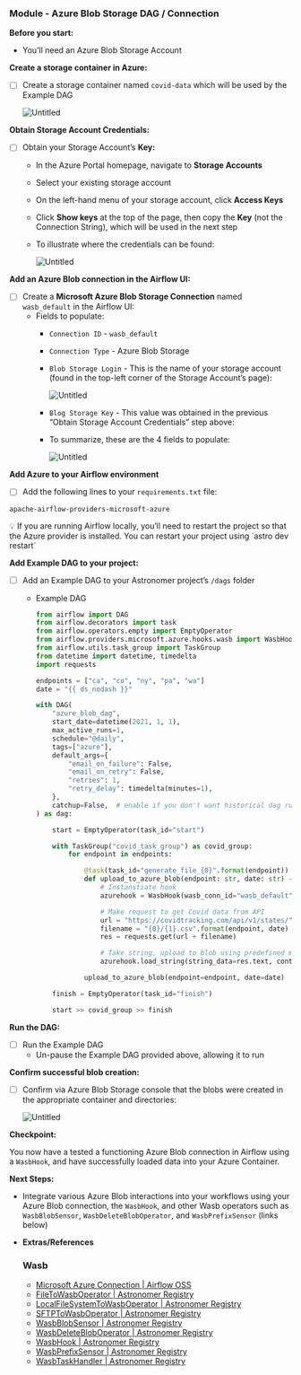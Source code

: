 
### Module - Azure Blob Storage DAG / Connection

**Before you start:**

- You’ll need an Azure Blob Storage Account



**Create a storage container in Azure:**

- [ ]  Create a storage container named `covid-data` which will be used by the Example DAG

    ![Untitled](../images/Untitled%2059.png)


**Obtain Storage Account Credentials:**

- [ ]  Obtain your Storage Account’s **Key:**
    - In the Azure Portal homepage, navigate to **Storage Accounts**
    - Select your existing storage account
    - On the left-hand menu of your storage account, click **Access Keys**
    - Click **Show keys** at the top of the page, then copy the **Key** (not the Connection String), which will be used in the next step
    - To illustrate where the credentials can be found:

        ![Untitled](../images/Untitled%2060.png)


**Add an Azure Blob connection in the Airflow UI:**

- [ ]  Create a ****Microsoft Azure Blob Storage Connection**** named `wasb_default` in the Airflow UI:
    - Fields to populate:
        - `Connection ID` -  `wasb_default`
        - `Connection Type` - Azure Blob Storage
        - `Blob Storage Login` - This is the name of your storage account (found in the top-left corner of the Storage Account’s page):

            ![Untitled](../images/Untitled%2061.png)

        - `Blog Storage Key` - This value was obtained in the previous “Obtain Storage Account Credentials” step above:
        - To summarize, these are the 4 fields to populate:

            ![Untitled](../images/Untitled%2062.png)


**Add Azure to your Airflow environment**

- [ ]  Add the following lines to your `requirements.txt` file:

```
apache-airflow-providers-microsoft-azure

```

<aside>
💡 If you are running Airflow locally, you’ll need to restart the project so that the Azure provider is installed. You can restart your project using `astro dev restart`

</aside>

**Add Example DAG to your project:**

- [ ]  Add an Example DAG to your Astronomer project’s `/dags` folder
    - Example DAG

        ```python
        from airflow import DAG
        from airflow.decorators import task
        from airflow.operators.empty import EmptyOperator
        from airflow.providers.microsoft.azure.hooks.wasb import WasbHook
        from airflow.utils.task_group import TaskGroup
        from datetime import datetime, timedelta
        import requests

        endpoints = ["ca", "co", "ny", "pa", "wa"]
        date = "{{ ds_nodash }}"

        with DAG(
            "azure_blob_dag",
            start_date=datetime(2021, 1, 1),
            max_active_runs=1,
            schedule="@daily",
            tags=["azure"],
            default_args={
                "email_on_failure": False,
                "email_on_retry": False,
                "retries": 1,
                "retry_delay": timedelta(minutes=1),
            },
            catchup=False,  # enable if you don't want historical dag runs to run
        ) as dag:

            start = EmptyOperator(task_id="start")

            with TaskGroup("covid_task_group") as covid_group:
                for endpoint in endpoints:

                    @task(task_id="generate_file_{0}".format(endpoint))
                    def upload_to_azure_blob(endpoint: str, date: str) -> None:
                        # Instanstiate hook
                        azurehook = WasbHook(wasb_conn_id="wasb_default")

                        # Make request to get Covid data from API
                        url = "https://covidtracking.com/api/v1/states/"
                        filename = "{0}/{1}.csv".format(endpoint, date)
                        res = requests.get(url + filename)

                        # Take string, upload to blob using predefined method
                        azurehook.load_string(string_data=res.text, container_name="covid-data", blob_name=filename)

                    upload_to_azure_blob(endpoint=endpoint, date=date)

            finish = EmptyOperator(task_id="finish")

            start >> covid_group >> finish
        ```


**Run the DAG:**

- [ ]  Run the Example DAG
    - Un-pause the Example DAG provided above, allowing it to run


**Confirm successful blob creation:**

- [ ]  Confirm via Azure Blob Storage console that the blobs were created in the appropriate container and directories:

    ![Untitled](../images/Untitled%2063.png)


**Checkpoint:**

You now have a tested a functioning Azure Blob connection in Airflow using a `WasbHook`, and have successfully loaded data into your Azure Container.

**Next Steps:**

- Integrate various Azure Blob interactions into your workflows using your Azure Blob connection, the  `WasbHook`, and other Wasb operators such as `WasbBlobSensor`, `WasbDeleteBlobOperator`, and `WasbPrefixSensor` (links below)

- **Extras/References**


    ### Wasb

    - [Microsoft Azure Connection | Airflow OSS](https://airflow.apache.org/docs/apache-airflow-providers-microsoft-azure/stable/connections/azure.html)
    - [FileToWasbOperator | Astronomer Registry](https://registry.astronomer.io/providers/microsoft-azure/modules/filetowasboperator)
    - [LocalFileSystemToWasbOperator | Astronomer Registry](https://registry.astronomer.io/providers/microsoft-azure/modules/localfilesystemtowasboperator)
    - [SFTPToWasbOperator  | Astronomer Registry](https://registry.astronomer.io/providers/microsoft-azure/modules/sftptowasboperator)
    - [WasbBlobSensor | Astronomer Registry](https://registry.astronomer.io/providers/microsoft-azure/modules/wasbblobsensor)
    - [WasbDeleteBlobOperator | Astronomer Registry](https://registry.astronomer.io/providers/microsoft-azure/modules/wasbdeletebloboperator)
    - [WasbHook | Astronomer Registry](https://registry.astronomer.io/providers/microsoft-azure/modules/wasbhook)
    - [WasbPrefixSensor | Astronomer Registry](https://registry.astronomer.io/providers/microsoft-azure/modules/wasbprefixsensor)
    - [WasbTaskHandler | Astronomer Registry](https://registry.astronomer.io/providers/microsoft-azure/modules/wasbtaskhandler)
